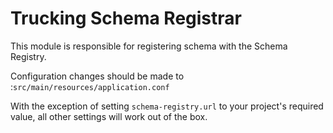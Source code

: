 # Trucking Schema Registrar

This module is responsible for registering schema with the Schema Registry. 

Configuration changes should be made to :`src/main/resources/application.conf`

With the exception of setting `schema-registry.url` to your project's required value, all other settings
will work out of the box.